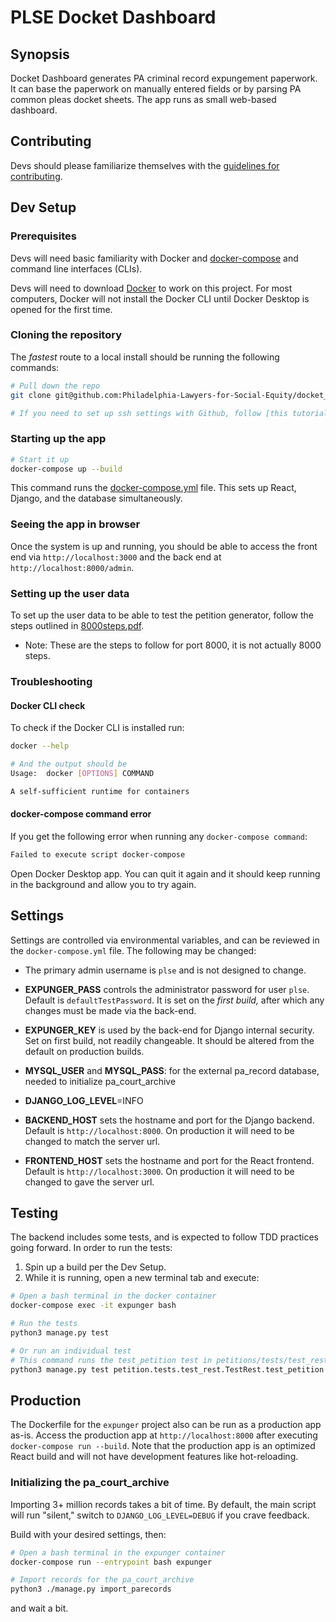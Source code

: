 # PLSE Docket Dashboard

## Synopsis

Docket Dashboard generates PA criminal record expungement paperwork.  It can
base the paperwork on manually entered fields or by parsing PA common pleas
docket sheets.  The app runs as small web-based dashboard.

## Contributing

Devs should please familiarize themselves with the [guidelines for contributing](./CONTRIBUTING.md). 

## Dev Setup

### Prerequisites

Devs will need basic familiarity with Docker and
[docker-compose](https://docs.docker.com/compose/) and command line interfaces (CLIs).

Devs will need to download [Docker](https://docs.docker.com/get-docker/) to work on this project. For most computers, Docker will not install the Docker CLI until Docker Desktop is opened for the first time.

### Cloning the repository

The *fastest* route to a local install should be running the following commands:

```sh
# Pull down the repo
git clone git@github.com:Philadelphia-Lawyers-for-Social-Equity/docket_dashboard.git

# If you need to set up ssh settings with Github, follow [this tutorial](https://docs.github.com/en/authentication/connecting-to-github-with-ssh)
```

### Starting up the app

```sh
# Start it up
docker-compose up --build
```

This command runs the [docker-compose.yml](docker-compose.yml) file. This sets up React, Django, and the database simultaneously.

### Seeing the app in browser

Once the system is up and running, you should be able to access the front end
via `http://localhost:3000` and the back end at
`http://localhost:8000/admin`.

### Setting up the user data

To set up the user data to be able to test the petition generator, follow the steps outlined in [8000steps.pdf](https://codeforphilly.slack.com/files/UDSLHGC03/F02H8NF2ERY/8000steps.pdf).

* Note: These are the steps to follow for port 8000, it is not actually 8000 steps.

### Troubleshooting

#### Docker CLI check

To check if the Docker CLI is installed run:
```sh
docker --help

# And the output should be
Usage:  docker [OPTIONS] COMMAND

A self-sufficient runtime for containers
```
#### docker-compose command error
If you get the following error when running any `docker-compose command`:
```sh
Failed to execute script docker-compose
```
Open Docker Desktop app. You can quit it again and it should keep running in the background and allow you to try again.

## Settings

Settings are controlled via environmental variables, and can be reviewed in the
`docker-compose.yml` file.  The following may be changed:

- The primary admin username is `plse` and is not designed to change.
- **EXPUNGER_PASS** controls the administrator password for user `plse`.  Default is
  `defaultTestPassword`. It is set on the *first build,* after which any
  changes must be made via the back-end.
- **EXPUNGER_KEY** is used by the back-end for Django internal security.
  Set on first build, not readily changeable.  It should be altered from the
  default on production builds.

- **MYSQL_USER** and **MYSQL_PASS**: for the external pa_record database, needed to initialize
  pa_court_archive
- **DJANGO_LOG_LEVEL**=INFO
- **BACKEND_HOST** sets the hostname and port for the Django backend. Default is
  `http://localhost:8000`. On production it will need to be changed to match
  the server url.
- **FRONTEND_HOST** sets the hostname and port for the React frontend. Default is
  `http://localhost:3000`. On production it will need to be changed to gave the
   server url.

## Testing

The backend includes some tests, and is expected to follow TDD practices going
forward.  In order to run the tests:

1. Spin up a build per the Dev Setup.
2. While it is running, open a new terminal tab and execute:
```sh
# Open a bash terminal in the docker container
docker-compose exec -it expunger bash

# Run the tests
python3 manage.py test

# Or run an individual test
# This command runs the test_petition test in petitions/tests/test_rest.py
python3 manage.py test petition.tests.test_rest.TestRest.test_petition
```

## Production

The Dockerfile for the `expunger` project also can be run as a production app
as-is. Access the production app at `http://localhost:8000` after executing
`docker-compose run --build`. Note that the production app is an optimized React
build and will not have development features like hot-reloading.

### Initializing the pa_court_archive

Importing 3+ million records takes a bit of time. By default, the main script
will run "silent," switch to `DJANGO_LOG_LEVEL=DEBUG` if you crave feedback.

Build with your desired settings, then:

```sh
# Open a bash terminal in the expunger container
docker-compose run --entrypoint bash expunger

# Import records for the pa_court_archive
python3 ./manage.py import_parecords
```

and wait a bit.
